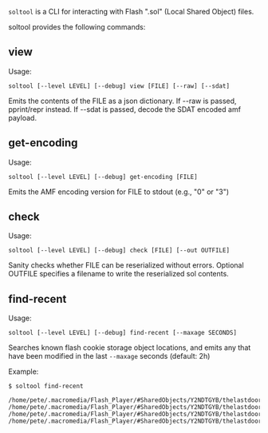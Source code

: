 `soltool` is a CLI for interacting with Flash ".sol" (Local Shared Object) files.

soltool provides the following commands:

view
----

Usage:
```
soltool [--level LEVEL] [--debug] view [FILE] [--raw] [--sdat]
```
Emits the contents of the FILE as a json dictionary.  If --raw is passed,
pprint/repr instead.  If --sdat is passed, decode the SDAT encoded amf payload.

get-encoding
------------

Usage:
```
soltool [--level LEVEL] [--debug] get-encoding [FILE]
```
Emits the AMF encoding version for FILE to stdout (e.g., "0" or "3")

check
-----

Usage:
```
soltool [--level LEVEL] [--debug] check [FILE] [--out OUTFILE]
```
Sanity checks whether FILE can be reserialized without errors.
Optional OUTFILE specifies a filename to write the reserialized sol contents.

find-recent
-----------

Usage:
```
soltool [--level LEVEL] [--debug] find-recent [--maxage SECONDS]
```

Searches known flash cookie storage object locations, and emits any that have been
modified in the last `--maxage` seconds (default: 2h)

Example:
```
$ soltool find-recent

/home/pete/.macromedia/Flash_Player/#SharedObjects/Y2NDTGYB/thelastdoor.com/swf/extra1/dnff843ax81.swf/log.txt.sol
/home/pete/.macromedia/Flash_Player/#SharedObjects/Y2NDTGYB/thelastdoor.com/swf/extra1/dnff843ax81.swf/Flox.ON2BkMxSaXggeLzP.sol
/home/pete/.macromedia/Flash_Player/#SharedObjects/Y2NDTGYB/thelastdoor.com/swf/extra1/dnff843ax81.swf/savegame.sol
/home/pete/.macromedia/Flash_Player/#SharedObjects/Y2NDTGYB/thelastdoor.com/swf/extra1/dnff843ax81.swf/Flox.RestSer#/vice.queue.ON2BkMxSaXggeLzP.sol
```
